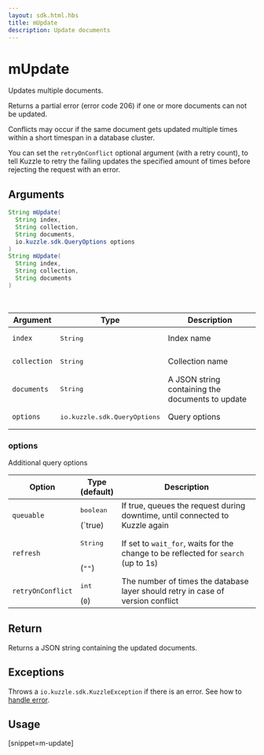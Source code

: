 ```yaml
---
layout: sdk.html.hbs
title: mUpdate
description: Update documents
---
```


# mUpdate

Updates multiple documents.

Returns a partial error (error code 206) if one or more documents can not be updated.

Conflicts may occur if the same document gets updated multiple times within a short timespan in a database cluster.

You can set the `retryOnConflict` optional argument (with a retry count), to tell Kuzzle to retry the failing updates the specified amount of times before rejecting the request with an error.

## Arguments

```java
String mUpdate(
  String index,
  String collection,
  String documents,
  io.kuzzle.sdk.QueryOptions options
)
String mUpdate(
  String index,
  String collection,
  String documents
)
```

<br/>

| Argument     | Type                                  | Description                                      |
| ------------ | ------------------------------------- | ------------------------------------------------ |
| `index`      | <pre>String</pre>                     | Index name                                       |
| `collection` | <pre>String</pre>                     | Collection name                                  |
| `documents`  | <pre>String</pre>                     | A JSON string containing the documents to update |
| `options`    | <pre>io.kuzzle.sdk.QueryOptions</pre> | Query options                                    |

### options

Additional query options

| Option            | Type<br/>(default)                                                                                       | Description                                                                        |
| ----------------- | -------------------------------------------------------------------------------------------------------- | ---------------------------------------------------------------------------------- |
| `queuable`        | <pre>boolean</pre>(`true) | If true, queues the request during downtime, until connected to Kuzzle again |
| `refresh`         | <pre>String</pre><br/>(`""`)                                                                             | If set to `wait_for`, waits for the change to be reflected for `search` (up to 1s) |
| `retryOnConflict` | <pre>int</pre> (`0`)                                                                                     | The number of times the database layer should retry in case of version conflict    |

## Return

Returns a JSON string containing the updated documents.

## Exceptions

Throws a `io.kuzzle.sdk.KuzzleException` if there is an error. See how to [handle error](/sdk-reference/java/1/error-handling).

## Usage

[snippet=m-update]
